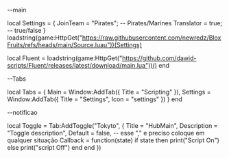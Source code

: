 --main

local Settings = {
  JoinTeam = "Pirates"; -- Pirates/Marines
  Translator = true; -- true/false
}
loadstring(game:HttpGet("https://raw.githubusercontent.com/newredz/BloxFruits/refs/heads/main/Source.luau"))(Settings)

local Fluent = loadstring(game:HttpGet("https://github.com/dawid-scripts/Fluent/releases/latest/download/main.lua"))()
end 


--Tabs


local Tabs = {
    Main = Window:AddTab({ Title = "Scripting" }),
    Settings = Window:AddTab({ Title = "Settings", Icon = "settings" })
}
end

--notificao

local Toggle = Tab:AddToggle("Tokyto", 
{
    Title = "HubMain", 
    Description = "Toggle description",
    Default = false, -- esse "," e preciso coloque em qualquer situação 
    Callback = function(state)
	if state then
	    print("Script On")
	else
	    print("script  Off")
        end
    end 
})

